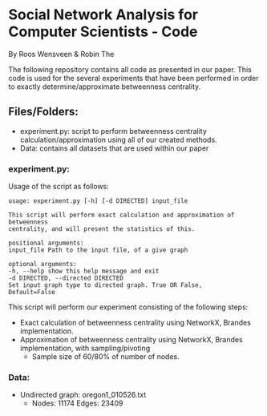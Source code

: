 # Social Network Analysis for Computer Scientists - Code

By Roos Wensveen & Robin The

The following repository contains all code as presented in our paper. This code is used for the several experiments that have been performed in order to exactly determine/approximate betweenness centrality.

## Files/Folders:

- experiment.py: script to perform betweenness centrality calculation/approximation using all of our created methods.
- Data: contains all datasets that are used within our paper

### experiment.py:

Usage of the script as follows:

```
usage: experiment.py [-h] [-d DIRECTED] input_file

This script will perform exact calculation and approximation of betweenness
centrality, and will present the statistics of this.

positional arguments:
input_file Path to the input file, of a give graph

optional arguments:
-h, --help show this help message and exit
-d DIRECTED, --directed DIRECTED
Set input graph type to directed graph. True OR False,
Default=False

```

This script will perform our experiment consisting of the following steps:

- Exact calculation of betweenness centrality using NetworkX, Brandes implementation.
- Approximation of betweenness centrality using NetworkX, Brandes implementation, with sampling/pivoting
  - Sample size of 60/80% of number of nodes.

### Data:

- Undirected graph: oregon1_010526.txt
  - Nodes: 11174 Edges: 23409
